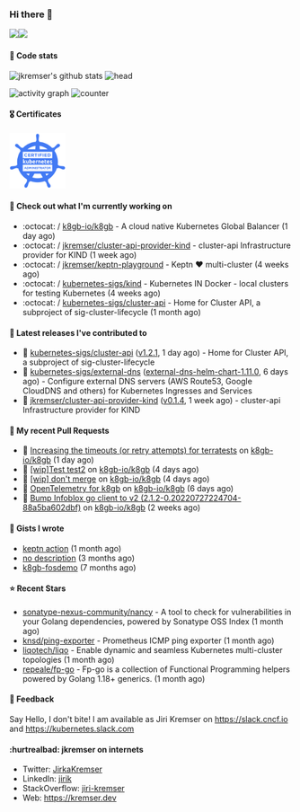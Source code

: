 ### Hi there 👋

 <img src="./b.gif" width="300px"><img src="./b.gif" width="300px">

#### 📱 Code stats

![jkremser's github stats](https://github-readme-stats.vercel.app/api?username=jkremser&count_private=true&show_icons=true&hide_border=false&theme=tokyonight&title_color=5bcdec&bg_color=0d1117&border_radius=false) ![head](https://user-images.githubusercontent.com/535866/175570014-71166aaa-95f7-4a4f-869c-93a16481de4e.jpeg)


![activity graph](https://activity-graph.herokuapp.com/graph?username=jkremser&theme=react-dark)
![counter](https://komarev.com/ghpvc/?username=jkremser&color=5bcdec&style=for-the-badge)

#### 🎖 Certificates
<p align="left"><a href="https://www.credly.com/badges/8ca716d9-fa9b-42e6-b4a1-ad043baf5396/public_url">
<img src="https://raw.githubusercontent.com/cncf/artwork/master/other/cka/color/kubernetes-cka-color.png" alt="https://www.credly.com/badges/8ca716d9-fa9b-42e6-b4a1-ad043baf5396/public_url" width="100" height="100"/> </a>
</p>

#### 👷 Check out what I'm currently working on

- :octocat: / [k8gb-io/k8gb](https://github.com/k8gb-io/k8gb) - A cloud native Kubernetes Global Balancer (1 day ago)
- :octocat: / [jkremser/cluster-api-provider-kind](https://github.com/jkremser/cluster-api-provider-kind) - cluster-api Infrastructure provider for KIND (1 week ago)
- :octocat: / [jkremser/keptn-playground](https://github.com/jkremser/keptn-playground) - Keptn ♥ multi-cluster (4 weeks ago)
- :octocat: / [kubernetes-sigs/kind](https://github.com/kubernetes-sigs/kind) - Kubernetes IN Docker - local clusters for testing Kubernetes (4 weeks ago)
- :octocat: / [kubernetes-sigs/cluster-api](https://github.com/kubernetes-sigs/cluster-api) - Home for Cluster API, a subproject of sig-cluster-lifecycle (1 month ago)

#### 🔭 Latest releases I've contributed to

- 🎉 [kubernetes-sigs/cluster-api](https://github.com/kubernetes-sigs/cluster-api) ([v1.2.1](https://github.com/kubernetes-sigs/cluster-api/releases/tag/v1.2.1), 1 day ago) - Home for Cluster API, a subproject of sig-cluster-lifecycle
- 🎉 [kubernetes-sigs/external-dns](https://github.com/kubernetes-sigs/external-dns) ([external-dns-helm-chart-1.11.0](https://github.com/kubernetes-sigs/external-dns/releases/tag/external-dns-helm-chart-1.11.0), 6 days ago) - Configure external DNS servers (AWS Route53, Google CloudDNS and others) for Kubernetes Ingresses and Services
- 🎉 [jkremser/cluster-api-provider-kind](https://github.com/jkremser/cluster-api-provider-kind) ([v0.1.4](https://github.com/jkremser/cluster-api-provider-kind/releases/tag/v0.1.4), 1 week ago) - cluster-api Infrastructure provider for KIND

#### 🔨 My recent Pull Requests

- 💪 [Increasing the timeouts (or retry attempts) for terratests](https://github.com/k8gb-io/k8gb/pull/941) on [k8gb-io/k8gb](https://github.com/k8gb-io/k8gb) (1 day ago)
- 💪 [[wip]Test test2](https://github.com/k8gb-io/k8gb/pull/939) on [k8gb-io/k8gb](https://github.com/k8gb-io/k8gb) (4 days ago)
- 💪 [[wip] don&#39;t merge](https://github.com/k8gb-io/k8gb/pull/938) on [k8gb-io/k8gb](https://github.com/k8gb-io/k8gb) (4 days ago)
- 💪 [OpenTelemetry for k8gb](https://github.com/k8gb-io/k8gb/pull/934) on [k8gb-io/k8gb](https://github.com/k8gb-io/k8gb) (6 days ago)
- 💪 [Bump Infoblox go client to v2 (2.1.2-0.20220727224704-88a5ba602dbf)](https://github.com/k8gb-io/k8gb/pull/931) on [k8gb-io/k8gb](https://github.com/k8gb-io/k8gb) (2 weeks ago)

#### 📓 Gists I wrote

- [keptn action](https://gist.github.com/4b9355e26643217f318fe37faa9ce444) (1 month ago)
- [no description](https://gist.github.com/a8143384049b171d4e64c5aeb6da4793) (3 months ago)
- [k8gb-fosdemo](https://gist.github.com/2f9cccb99120def7250b8c967f333b3f) (7 months ago)

#### ⭐ Recent Stars

- [sonatype-nexus-community/nancy](https://github.com/sonatype-nexus-community/nancy) - A tool to check for vulnerabilities in your Golang dependencies, powered by Sonatype OSS Index (1 month ago)
- [knsd/ping-exporter](https://github.com/knsd/ping-exporter) - Prometheus ICMP ping exporter (1 month ago)
- [liqotech/liqo](https://github.com/liqotech/liqo) - Enable dynamic and seamless Kubernetes multi-cluster topologies (1 month ago)
- [repeale/fp-go](https://github.com/repeale/fp-go) - Fp-go is a collection of Functional Programming helpers powered by Golang 1.18&#43; generics. (1 month ago)

#### 💬 Feedback

Say Hello, I don't bite! I am available as Jiri Kremser on https://slack.cncf.io and https://kubernetes.slack.com


#### :hurtrealbad: jkremser on internets

- Twitter: <a href="https://twitter.com/JirkaKremser">JirkaKremser</a>
- LinkedIn: <a href="https://www.linkedin.com/in/jirik/">jirik</a>
- StackOverflow: <a href="https://stackoverflow.com/users/1594980/jiri-kremser">jiri-kremser</a>
- Web: https://kremser.dev